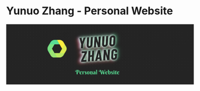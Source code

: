# Yunuo Zhang - Personal Website

<div align="center">
    <img width="1000px" height="auto" src="assets/logo.png"></a>
</div>
